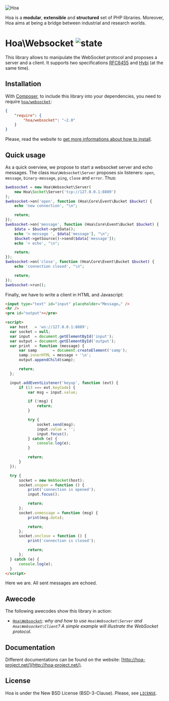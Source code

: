 ![Hoa](http://static.hoa-project.net/Image/Hoa_small.png)

Hoa is a **modular**, **extensible** and **structured** set of PHP libraries.
Moreover, Hoa aims at being a bridge between industrial and research worlds.

# Hoa\Websocket ![state](http://central.hoa-project.net/State/Websocket)

This library allows to manipulate the WebSocket protocol and proposes a server
and a client. It supports two specifications
[RFC6455](https://tools.ietf.org/html/rfc6455) and
[Hybi](https://tools.ietf.org/wg/hybi/draft-ietf-hybi-thewebsocketprotocol/) (at
the same time).

## Installation

With [Composer](http://getcomposer.org/), to include this library into your
dependencies, you need to require
[`hoa/websocket`](https://packagist.org/packages/hoa/websocket):

```json
{
    "require": {
        "hoa/websocket": "~2.0"
    }
}
```

Please, read the website to [get more informations about how to
install](http://hoa-project.net/Source.html).

## Quick usage

As a quick overview, we propose to start a websocket server and echo messages.
The class `Hoa\Websocket\Server` proposes six listeners: `open`, `message`,
`binary-message`, `ping`, `close` and `error`. Thus:

```php
$websocket = new Hoa\Websocket\Server(
    new Hoa\Socket\Server('tcp://127.0.0.1:8889')
);
$websocket->on('open', function (Hoa\Core\Event\Bucket $bucket) {
    echo 'new connection', "\n";

    return;
});
$websocket->on('message', function (Hoa\Core\Event\Bucket $bucket) {
    $data = $bucket->getData();
    echo '> message ', $data['message'], "\n";
    $bucket->getSource()->send($data['message']);
    echo '< echo', "\n";

    return;
});
$websocket->on('close', function (Hoa\Core\Event\Bucket $bucket) {
    echo 'connection closed', "\n";

    return;
});
$websocket->run();
```

Finally, we have to write a client in HTML and Javascript:

```html
<input type="text" id="input" placeholder="Message…" />
<hr />
<pre id="output"></pre>

<script>
  var host   = 'ws://127.0.0.1:8889';
  var socket = null;
  var input  = document.getElementById('input');
  var output = document.getElementById('output');
  var print  = function (message) {
      var samp       = document.createElement('samp');
      samp.innerHTML = message + '\n';
      output.appendChild(samp);

      return;
  };

  input.addEventListener('keyup', function (evt) {
      if (13 === evt.keyCode) {
          var msg = input.value;

          if (!msg) {
              return;
          }

          try {
              socket.send(msg);
              input.value = '';
              input.focus();
          } catch (e) {
              console.log(e);
          }

          return;
      }
  });

  try {
      socket = new WebSocket(host);
      socket.onopen = function () {
          print('connection is opened');
          input.focus();

          return;
      };
      socket.onmessage = function (msg) {
          print(msg.data);

          return;
      };
      socket.onclose = function () {
          print('connection is closed');

          return;
      };
  } catch (e) {
      console.log(e);
  }
</script>
```

Here we are. All sent messages are echoed.

## Awecode

The following awecodes show this library in action:

  * [`Hoa\Websocket`](http://hoa-project.net/Awecode/Websocket.html):
    *why and how to use `Hoa\Websocket\Server` and `Hoa\Websocket\Client`? A
    simple example will illustrate the WebSocket protocol*.

## Documentation

Different documentations can be found on the website:
[http://hoa-project.net/](http://hoa-project.net/).

## License

Hoa is under the New BSD License (BSD-3-Clause). Please, see
[`LICENSE`](http://hoa-project.net/LICENSE).
